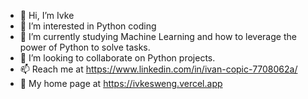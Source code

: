 - 👋 Hi, I’m Ivke
- 👀 I’m interested in Python coding
- 🌱 I’m currently studying Machine Learning and how to leverage the power of Python to solve tasks.
- 💞️ I’m looking to collaborate on Python projects. 
- 📫 Reach me at https://www.linkedin.com/in/ivan-copic-7708062a/
- 👀 My home page at https://ivkesweng.vercel.app

<!---
ivkecodye/ivkecodye is a ✨ special ✨ repository because its `README.md` (this file) appears on your GitHub profile.
You can click the Preview link to take a look at your changes.
--->
